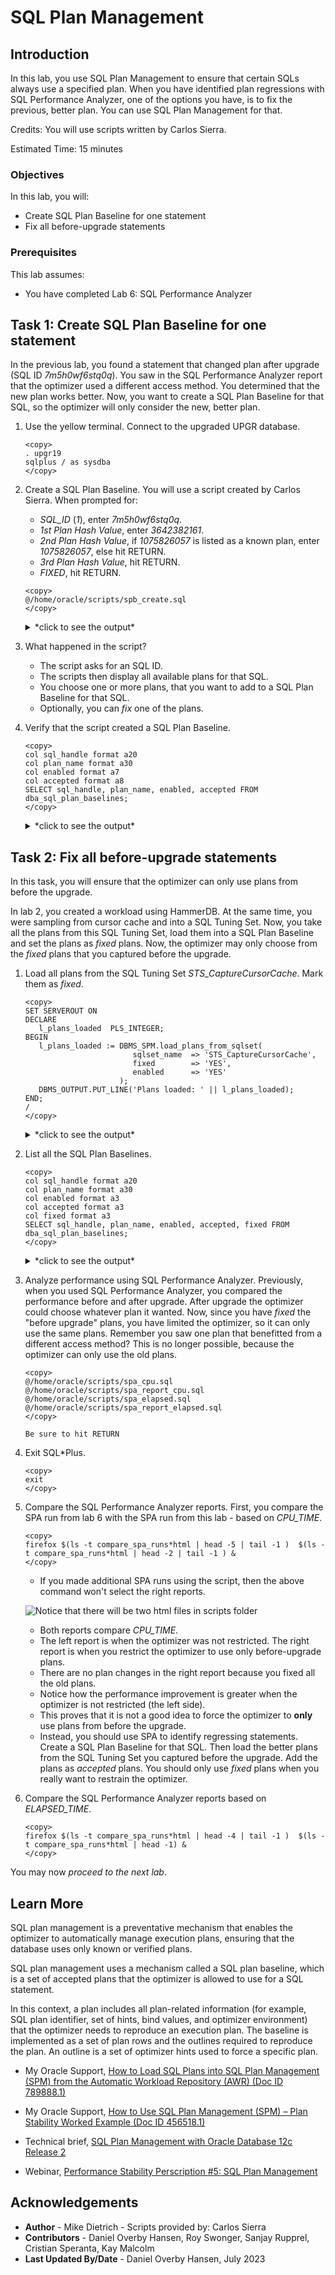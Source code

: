 # SQL Plan Management

## Introduction

In this lab, you use SQL Plan Management to ensure that certain SQLs always use a specified plan. When you have identified plan regressions with SQL Performance Analyzer, one of the options you have, is to fix the previous, better plan. You can use SQL Plan Management for that.

Credits: You will use scripts written by Carlos Sierra.

Estimated Time: 15 minutes

### Objectives

In this lab, you will:
* Create SQL Plan Baseline for one statement
* Fix all before-upgrade statements

### Prerequisites

This lab assumes:

- You have completed Lab 6: SQL Performance Analyzer

## Task 1: Create SQL Plan Baseline for one statement

In the previous lab, you found a statement that changed plan after upgrade (SQL ID *7m5h0wf6stq0q*). You saw in the SQL Performance Analyzer report that the optimizer used a different access method. You determined that the new plan works better. Now, you want to create a SQL Plan Baseline for that SQL, so the optimizer will only consider the new, better plan.

1. Use the yellow terminal. Connect to the upgraded UPGR database.
      ```
      <copy>
      . upgr19
      sqlplus / as sysdba
      </copy>
      ```
2. Create a SQL Plan Baseline. You will use a script created by Carlos Sierra. When prompted for:
      - *SQL_ID* (*1*), enter *7m5h0wf6stq0q*.
      - *1st Plan Hash Value*, enter *3642382161*.
      - *2nd Plan Hash Value*, if *1075826057* is listed as a known plan, enter *1075826057*, else hit RETURN.
      - *3rd Plan Hash Value*, hit RETURN.
      - *FIXED*, hit RETURN.

      ```
      <copy>
      @/home/oracle/scripts/spb_create.sql
      </copy>
      ```
      <details>
      <summary>*click to see the output*</summary>
      ``` text
      SQL> @/home/oracle/scripts/spb_create.sql

      PL/SQL procedure successfully completed.

      PL/SQL procedure successfully completed.

      1. Enter SQL_ID (required)
      Enter value for 1: 7m5h0wf6stq0q

      BEGIN
      *
      ERROR at line 1:
      ORA-01403: no data found
      ORA-06512: at line 2

      SIGNATURE
      ----------------------------------------
      6460547004167210343

      X_HOST_NAME
      ----------------------------------------------------------------
      hol.localdomain

      X_DB_NAME
      ---------
      UPGR

      X_CO
      ----
      NONE

      X_CONTAINER
      ----------------------------------------------------------------------------
      UPGR

      SQL> @spm/spb_create.sql 7m5h0wf6stq0q

      spb_create_upgr_hol_localdomain_upgr_7m5h0wf6stq0q_20230708_072334.txt

      HOST      : hol.localdomain
      DATABASE  : UPGR
      CONTAINER : UPGR
      SQL_ID    : 7m5h0wf6stq0q
      SQL_HANDLE:
      SIGNATURE : 6460547004167210343


      EXISTING BASELINES
      ##################

      PLANS PERFORMANCE
      #################

            Plan ET Avg      ET Avg      CPU Avg     CPU Avg           BG Avg       BG Avg     Rows Avg     Rows Avg       Executions       Executions                                   ET 100th    ET 99th     ET 97th     ET 95th     CPU 100th   CPU 99th    CPU 97th    CPU 95th
      Hash Value AWR (ms)    MEM (ms)    AWR (ms)    MEM (ms)             AWR          MEM          AWR          MEM              AWR              MEM   MIN Cost   MAX Cost  NL  HJ  MJ Pctl (ms)   Pctl (ms)   Pctl (ms)   Pctl (ms)   Pctl (ms)   Pctl (ms)   Pctl (ms)   Pctl (ms)
      ----------- ----------- ----------- ----------- ----------- ------------ ------------ ------------ ------------ ---------------- ---------------- ---------- ---------- --- --- --- ----------- ----------- ----------- ----------- ----------- ----------- ----------- -----------
      3642382161       2.028                   1.237                      254                     1.000                        15,156                         263        263   0   0   0       2.079       2.079       2.079       2.079       1.254       1.254       1.254       1.254

      Select up to 3 plans:

      1st Plan Hash Value (req): 3642382161
      2nd Plan Hash Value (opt): 
      3rd Plan Hash Value (opt): 

      FIXED (opt): 

      FIX
      ---
      NO
      Plans created from memory for PHV 3642382161

      PLANS
      ----------
            0

      Plans created from memory for PHV

      PLANS
      ----------
            0

      Plans created from memory for PHV

      PLANS
      ----------
            0

      SQLSET_NAME
      --------------------------------
      S_7M5H0WF6STQ0Q

      dropping sqlset: S_7M5H0WF6STQ0Q
      ORA-13754: "SQL Tuning Set" "S_7M5H0WF6STQ0Q" does not exist for user "SYS". while trying to drop STS: S_7M5H0WF6STQ0Q (safe to ignore)
      created sqlset: S_7M5H0WF6STQ0Q
      loaded sqlset: S_7M5H0WF6STQ0Q
      Plans created from AWR for PHVs 3642382161

      PLANS
      ----------
            1

      PLANS:0

      RESULTING BASELINES
      ###################

      CREATED             PLAN_NAME                      ENA ACC FIX REP ADA ORIGIN                        LAST_EXECUTED       LAST_MODIFIED       DESCRIPTION
      ------------------- ------------------------------ --- --- --- --- --- ----------------------------- ------------------- ------------------- ------------------------------------------------------------------------------------------------------------------------------------------------------
      2023-07-08T07:24:45 SQL_PLAN_5ma3t8pb1mjb745221865 YES YES NO  YES NO  MANUAL-LOAD-FROM-STS                              2023-07-08T07:24:45

      CREATED             PLAN_NAME                      ENA ACC FIX REP ADA ORIGIN                          ET_PER_EXEC_MS  CPU_PER_EXEC_MS BUFFERS_PER_EXEC   READS_PER_EXEC    ROWS_PER_EXEC   EXECUTIONS     ELAPSED_TIME         CPU_TIME      BUFFER_GETS       DISK_READS   ROWS_PROCESSED
      ------------------- ------------------------------ --- --- --- --- --- ----------------------------- ---------------- ---------------- ---------------- ---------------- ---------------- ------------ ---------------- ---------------- ---------------- ---------------- ----------------
      2023-07-08T07:24:45 SQL_PLAN_5ma3t8pb1mjb745221865 YES YES NO  YES NO  MANUAL-LOAD-FROM-STS                     1.643            1.106              254                0                1        1,753        2,879,566        1,939,022          444,702               12            1,753

      CREATED             PLAN_NAME                      ENA ACC FIX REP ADA    PLAN_ID PLAN_HASH_2  PLAN_HASH PLAN_HASH_FULL DESCRIPTION
      ------------------- ------------------------------ --- --- --- --- --- ---------- ----------- ---------- -------------- ------------------------------------------------------------------------------------------------------------------------------------------------------
      2023-07-08T07:24:45 SQL_PLAN_5ma3t8pb1mjb745221865 YES YES NO  YES NO  1159862373  1159862373 3642382161

      SQL PLAN BASELINES
      ##################
      Error: neither SQL handle nor plan name specified

      RESULTING BASELINES
      ###################

      CREATED             PLAN_NAME                      ENA ACC FIX REP ADA ORIGIN                        LAST_EXECUTED       LAST_MODIFIED       DESCRIPTION
      ------------------- ------------------------------ --- --- --- --- --- ----------------------------- ------------------- ------------------- ------------------------------------------------------------------------------------------------------------------------------------------------------
      2023-07-08T07:24:45 SQL_PLAN_5ma3t8pb1mjb745221865 YES YES NO  YES NO  MANUAL-LOAD-FROM-STS                              2023-07-08T07:24:45

      CREATED             PLAN_NAME                      ENA ACC FIX REP ADA ORIGIN                          ET_PER_EXEC_MS  CPU_PER_EXEC_MS BUFFERS_PER_EXEC   READS_PER_EXEC    ROWS_PER_EXEC   EXECUTIONS     ELAPSED_TIME         CPU_TIME      BUFFER_GETS       DISK_READS   ROWS_PROCESSED
      ------------------- ------------------------------ --- --- --- --- --- ----------------------------- ---------------- ---------------- ---------------- ---------------- ---------------- ------------ ---------------- ---------------- ---------------- ---------------- ----------------
      2023-07-08T07:24:45 SQL_PLAN_5ma3t8pb1mjb745221865 YES YES NO  YES NO  MANUAL-LOAD-FROM-STS                     1.643            1.106              254                0                1        1,753        2,879,566        1,939,022          444,702               12            1,753

      CREATED             PLAN_NAME                      ENA ACC FIX REP ADA    PLAN_ID PLAN_HASH_2  PLAN_HASH PLAN_HASH_FULL DESCRIPTION
      ------------------- ------------------------------ --- --- --- --- --- ---------- ----------- ---------- -------------- ------------------------------------------------------------------------------------------------------------------------------------------------------
      2023-07-08T07:24:45 SQL_PLAN_5ma3t8pb1mjb745221865 YES YES NO  YES NO  1159862373  1159862373 3642382161

      spb_create_upgr_hol_localdomain_upgr_7m5h0wf6stq0q_20230708_072334.txt
      ```
      </details>
                     
      * The script might produce `ORA-01403` if the SQL is not in memory, don't worry about it. The script then takes from AWR instead.
      * In this lab, most of the times, there is only one available plan. In a realistic scenario, you will have multiple plans to choose from.
      * If you get an error saying *Error: neither SQL handle nor plan name specified*: Run the script again and ensure you input the plan hash values that are displayed.
      * You also have the option of *fixing* a plan. A fixed plan is always used by the optimizer. Normally, the optimizer will choose the best of the *available* plans, but if there is a *fixed* plan, the optimizer will always use that.

4. What happened in the script?
      - The script asks for an SQL ID.
      - The scripts then display all available plans for that SQL.
      - You choose one or more plans, that you want to add to a SQL Plan Baseline for that SQL.
      - Optionally, you can *fix* one of the plans.

4. Verify that the script created a SQL Plan Baseline.

      ```
      <copy>
      col sql_handle format a20
      col plan_name format a30
      col enabled format a7
      col accepted format a8
      SELECT sql_handle, plan_name, enabled, accepted FROM dba_sql_plan_baselines;
      </copy>
      ```

      <details>
      <summary>*click to see the output*</summary>
      ``` text
      SQL> col sql_handle format a20
      SQL> col plan_name format a30
      SQL> col enabled format a7
      SQL> col accepted format a8
      SQL> SELECT sql_handle, plan_name, enabled, accepted FROM dba_sql_plan_baselines;

      SQL_HANDLE           PLAN_NAME                      ENABLED ACCEPTED
      -------------------- ------------------------------ ------- --------
      SQL_59a879455619c567 SQL_PLAN_5ma3t8pb1mjb745221865 YES     YES  
      ```
      </details>
      
## Task 2: Fix all before-upgrade statements

In this task, you will ensure that the optimizer can only use plans from before the upgrade. 

In lab 2, you created a workload using HammerDB. At the same time, you were sampling from cursor cache and into a SQL Tuning Set. Now, you take all the plans from this SQL Tuning Set, load them into a SQL Plan Baseline and set the plans as *fixed* plans. Now, the optimizer may only choose from the *fixed* plans that you captured before the upgrade.

1. Load all plans from the SQL Tuning Set *STS_CaptureCursorCache*. Mark them as *fixed*.

      ```
      <copy>
      SET SERVEROUT ON
      DECLARE
         l_plans_loaded  PLS_INTEGER;
      BEGIN
         l_plans_loaded := DBMS_SPM.load_plans_from_sqlset(
                              sqlset_name  => 'STS_CaptureCursorCache',
                              fixed        => 'YES',
                              enabled      => 'YES'
                           );
         DBMS_OUTPUT.PUT_LINE('Plans loaded: ' || l_plans_loaded);
      END;
      /
      </copy>
      ```

      <details>
      <summary>*click to see the output*</summary>
      ``` text
      SQL> SET SERVEROUT ON
      SQL> DECLARE
              l_plans_loaded  PLS_INTEGER;
            BEGIN
               l_plans_loaded := DBMS_SPM.load_plans_from_sqlset(
                                    sqlset_name  => 'STS_CaptureCursorCache',
                                    fixed        => 'YES',
                                    enabled      => 'YES'
                                 );
               DBMS_OUTPUT.PUT_LINE('Plans loaded: ' || l_plans_loaded);
            END;
      /SQL>   2    3    4    5    6    7    8    9   10   11  
      Plans loaded: 28
      
      PL/SQL procedure successfully completed.
      ```
      </details>

2. List all the SQL Plan Baselines. 

      ```
      <copy>
      col sql_handle format a20
      col plan_name format a30
      col enabled format a3
      col accepted format a3
      col fixed format a3
      SELECT sql_handle, plan_name, enabled, accepted, fixed FROM dba_sql_plan_baselines;
      </copy>
      ```

      <details>
      <summary>*click to see the output*</summary>
      ``` text
      SQL> col sql_handle format a20
      SQL> col plan_name format a30
      SQL> col enabled format a3
      SQL> col accepted format a3
      SQL> col fixed format a3
      SQL> SELECT sql_handle, plan_name, enabled, accepted FROM dba_sql_plan_baselines;

      SQL_HANDLE           PLAN_NAME                      ENA ACC FIX
      -------------------- ------------------------------ --- --- ---
      SQL_0c79b6d2c87ca446 SQL_PLAN_0sydqub47t926ee6188f4 YES YES YES
      SQL_1465e6eba9245647 SQL_PLAN_18tg6xfnk8pk7f4091add YES YES YES
      SQL_1d3eb12408a63da1 SQL_PLAN_1ugpj4h4acgd12e067175 YES YES YES
      SQL_2469648692a7cf75 SQL_PLAN_28ub4hu9agmvp341d91fc YES YES YES
      SQL_248d6d8dbf8dc7a0 SQL_PLAN_293bdjqzsvjx06e1fb41e YES YES YES
      SQL_3276f16ef07d6f11 SQL_PLAN_34xrjdvs7uvsj872680f9 YES YES YES
      SQL_356b057a1f6de0db SQL_PLAN_3aus5g8gqvs6vdda5da8a YES YES YES
      SQL_3f06a4b1f7e2279b SQL_PLAN_3y1p4q7vy49wva9df0a29 YES YES YES
      SQL_46bd0ca6de6f98d0 SQL_PLAN_4dg8cnvg6z66h341d91fc YES YES YES
      SQL_4719eac4b4e7caec SQL_PLAN_4f6gaskufgkrc341d91fc YES YES YES
      SQL_48be4eb9876ae7d4 SQL_PLAN_4jgkfr63qptynb5a27b1c YES YES YES
      SQL_59a879455619c567 SQL_PLAN_5ma3t8pb1mjb745221865 YES YES YES
      SQL_683745e98d7cb1f6 SQL_PLAN_6hdu5x66rtcgqb77b2865 YES YES YES
      SQL_6b4e05515d733fb5 SQL_PLAN_6qmh5a5fr6gxp3d347ecd YES YES YES
      SQL_7eee136bc66cdb19 SQL_PLAN_7xvhmdg36tqst3f568acb YES YES YES
      SQL_87d3a723fbe4eab5 SQL_PLAN_8gnx74gxy9upp872680f9 YES YES YES
      SQL_922be39ed0f149cd SQL_PLAN_94az3mv8g2kfd4036fd75 YES YES YES
      SQL_945ea9d5e1ba14fa SQL_PLAN_98rp9urhvn57uad9ddf9f YES YES YES
      SQL_98685f091b440961 SQL_PLAN_9hu2z14dn82b13f568acb YES YES YES
      SQL_9ade74d66fd8cd75 SQL_PLAN_9prmnutrxjmbp4036fd75 YES YES YES
      SQL_a4621efe3a403847 SQL_PLAN_a8shyzsx40f273e83d5c2 YES YES YES
      SQL_cba8d9b390654cbf SQL_PLAN_cra6tqf86am5z452bbf3f YES YES YES
      SQL_cbeeaa37269264a6 SQL_PLAN_crvpa6wm94t56702cc8e9 YES YES YES
      SQL_e6de372a14bff12f SQL_PLAN_fdrjr58abzw9g95d362e3 YES YES YES
      SQL_eb19550280bd4f5d SQL_PLAN_fq6ap0a0bumux198236ef YES YES YES
      SQL_f59c951fdf367160 SQL_PLAN_gb74p3zgmcwb0872680f9 YES YES YES
      SQL_f7db40080b18fe6a SQL_PLAN_ggqu0105jjzma6d5a2ea5 YES YES YES
      SQL_fc5efaa8ffabe508 SQL_PLAN_gsrrup3zurt88e90e4d55 YES YES YES

      28 rows selected.
      ```
      </details>

      * Notice all plans are now *fixed*. The one baseline you created in the previous task is now also *fixed*, because that plan was also in the SQL Tuning Set.

3. Analyze performance using SQL Performance Analyzer. Previously, when you used SQL Performance Analyzer, you compared the performance before and after upgrade. After upgrade the optimizer could choose whatever plan it wanted. Now, since you have *fixed* the "before upgrade" plans, you have limited the optimizer, so it can only use the same plans. Remember you saw one plan that benefitted from a different access method? This is no longer possible, because the optimizer can only use the old plans.

      ```
      <copy>
      @/home/oracle/scripts/spa_cpu.sql
      @/home/oracle/scripts/spa_report_cpu.sql
      @/home/oracle/scripts/spa_elapsed.sql
      @/home/oracle/scripts/spa_report_elapsed.sql
      </copy>
       
      Be sure to hit RETURN
      ```

4. Exit SQL*Plus.

    ```
    <copy>
    exit
    </copy>
    ```      

5. Compare the SQL Performance Analyzer reports. First, you compare the SPA run from lab 6 with the SPA run from this lab - based on *CPU\_TIME*.

      ```
      <copy>
      firefox $(ls -t compare_spa_runs*html | head -5 | tail -1 )  $(ls -t compare_spa_runs*html | head -2 | tail -1 ) &
      </copy>
      ```

      * If you made additional SPA runs using the script, then the above command won't select the right reports.

      ![Notice that there will be two html files in scripts folder](./images/07-spm-spa1.png " ")

      * Both reports compare *CPU\_TIME*. 
      * The left report is when the optimizer was not restricted. The right report is when you restrict the optimizer to use only before-upgrade plans.
      * There are no plan changes in the right report because you fixed all the old plans.
      * Notice how the performance improvement is greater when the optimizer is not restricted (the left side).
      * This proves that it is not a good idea to force the optimizer to **only** use plans from before the upgrade.
      * Instead, you should use SPA to identify regressing statements. Create a SQL Plan Baseline for that SQL. Then load the better plans from the SQL Tuning Set you captured before the upgrade. Add the plans as *accepted* plans. You should only use *fixed* plans when you really want to restrain the optimizer.

5. Compare the SQL Performance Analyzer reports based on *ELAPSED\_TIME*.

      ```
      <copy>
      firefox $(ls -t compare_spa_runs*html | head -4 | tail -1 )  $(ls -t compare_spa_runs*html | head -1) &
      </copy>
      ```

You may now *proceed to the next lab*.

## Learn More

SQL plan management is a preventative mechanism that enables the optimizer to automatically manage execution plans, ensuring that the database uses only known or verified plans.

SQL plan management uses a mechanism called a SQL plan baseline, which is a set of accepted plans that the optimizer is allowed to use for a SQL statement.

In this context, a plan includes all plan-related information (for example, SQL plan identifier, set of hints, bind values, and optimizer environment) that the optimizer needs to reproduce an execution plan. The baseline is implemented as a set of plan rows and the outlines required to reproduce the plan. An outline is a set of optimizer hints used to force a specific plan.

- My Oracle Support, [How to Load SQL Plans into SQL Plan Management (SPM) from the Automatic Workload Repository (AWR) (Doc ID 789888.1)](https://support.oracle.com/epmos/faces/DocumentDisplay?id=789888.1)

- My Oracle Support, [How to Use SQL Plan Management (SPM) – Plan Stability Worked Example (Doc ID 456518.1)](https://support.oracle.com/epmos/faces/DocumentDisplay?id=456518.1)

- Technical brief, [SQL Plan Management with Oracle Database 12c Release 2](http://www.oracle.com/technetwork/database/bi-datawarehousing/twp-sql-plan-mgmt-12c-1963237.pdf)

- Webinar, [Performance Stability Perscription #5: SQL Plan Management](https://www.youtube.com/watch?v=qCt1_Fc3JRs&t=5489s)

## Acknowledgements
* **Author** - Mike Dietrich - Scripts provided by: Carlos Sierra
* **Contributors** - Daniel Overby Hansen, Roy Swonger, Sanjay Rupprel, Cristian Speranta, Kay Malcolm
* **Last Updated By/Date** - Daniel Overby Hansen, July 2023
